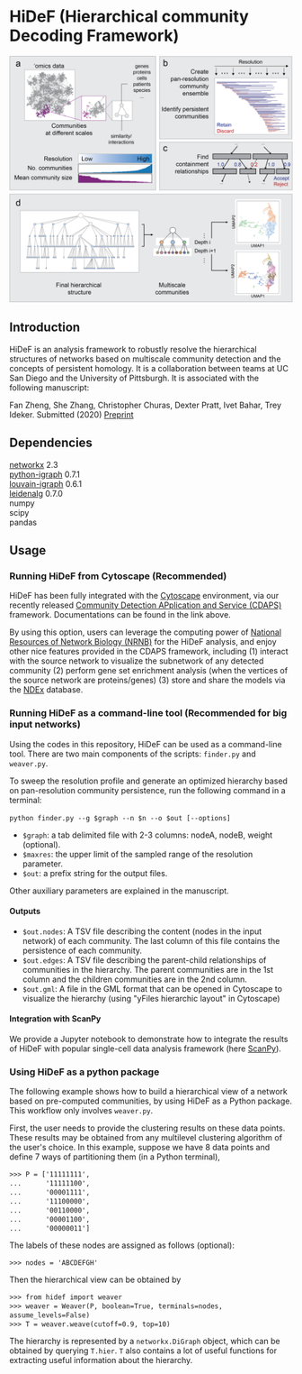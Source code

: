 # HiDeF (Hierarchical community Decoding Framework)

![Figure](fig1.png)

## Introduction

HiDeF is an analysis framework to robustly resolve the hierarchical structures of networks based on multiscale community detection and the concepts of persistent homology. It is a collaboration between teams at UC San Diego and the University of Pittsburgh. It is associated with the following manuscript:

Fan Zheng, She Zhang, Christopher Churas, Dexter Pratt, Ivet Bahar, Trey Ideker. Submitted (2020) [Preprint](https://doi.org/10.1101/2020.06.16.151555)

## Dependencies

[networkx](https://networkx.github.io/) 2.3  
[python-igraph](https://igraph.org/python/) 0.7.1  
[louvain-igraph](https://github.com/vtraag/louvain-igraph) 0.6.1  
[leidenalg](https://github.com/vtraag/leidenalg)    0.7.0  
numpy  
scipy  
pandas


## Usage

### Running HiDeF from Cytoscape (Recommended)

HiDeF has been fully integrated with the [Cytoscape](https://cytoscape.org/) environment, via our recently released [Community Detection APplication and Service (CDAPS)](http://apps.cytoscape.org/apps/cycommunitydetection) framework. Documentations can be found in the link above.

By using this option, users can leverage the computing power of [National Resources of Network Biology (NRNB)](https://nrnb.org/) for the HiDeF analysis, and enjoy other nice features provided in the CDAPS framework, including (1) interact with the source network to visualize the subnetwork of any detected community (2) perform gene set enrichment analysis (when the vertices of the source network are proteins/genes) (3) store and share the models via the [NDEx](http://www.ndexbio.org/) database.


### Running HiDeF as a command-line tool (Recommended for big input networks)

Using the codes in this repository, HiDeF can be used as a command-line tool. There are two main components of the scripts: `finder.py` and `weaver.py`.


To sweep the resolution profile and generate an optimized hierarchy based on pan-resolution community persistence, run the following command in a terminal: 

`python finder.py --g $graph --n $n --o $out [--options]`

- `$graph`: a tab delimited file with 2-3 columns: nodeA, nodeB, weight (optional).
- `$maxres`: the upper limit of the sampled range of the resolution parameter.
- `$out`: a prefix string for the output files.  

Other auxiliary parameters are explained in the manuscript.


#### Outputs
- `$out.nodes`: A TSV file describing the content (nodes in the input network) of each community. The last column of this file contains the persistence of each community.  
- `$out.edges`: A TSV file describing the parent-child relationships of communities in the hierarchy. The parent communities are in the 1st column and the children communities are in the 2nd column.  
- `$out.gml`: A file in the GML format that can be opened in Cytoscape to visualize the hierarchy (using "yFiles hierarchic layout" in Cytoscape)

#### Integration with ScanPy

We provide a Jupyter notebook to demonstrate how to integrate the results of HiDeF with popular single-cell data analysis framework (here [ScanPy](https://scanpy.readthedocs.io/en/stable/)). 

### Using HiDeF as a python package

The following example shows how to build a hierarchical view of a network based on pre-computed communities, by using HiDeF as a Python package. This workflow only involves `weaver.py`.

First, the user needs to provide the clustering results on these data points. These results may be obtained from any multilevel clustering algorithm of the user's choice. In this example, suppose we have 8 data points and define 7 ways of partitioning them (in a Python terminal), 

```
>>> P = ['11111111',
...      '11111100',
...      '00001111',
...      '11100000',
...      '00110000',
...      '00001100',
...      '00000011']
```

The labels of these nodes are assigned as follows (optional):

```
>>> nodes = 'ABCDEFGH'
```

Then the hierarchical view can be obtained by

```
>>> from hidef import weaver
>>> weaver = Weaver(P, boolean=True, terminals=nodes, assume_levels=False)
>>> T = weaver.weave(cutoff=0.9, top=10)
```

The hierarchy is represented by a `networkx.DiGraph` object, which can be obtained by querying `T.hier`. `T` also contains a lot of useful functions for extracting useful information about the hierarchy. 

